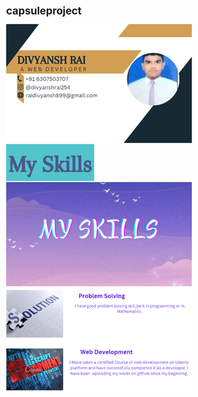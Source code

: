 # capsuleproject
![Alt text](UPPERPART.png)
![Alt text](jgjk.png)
![Alt text](skills.png)
![Alt text](skill.png)
